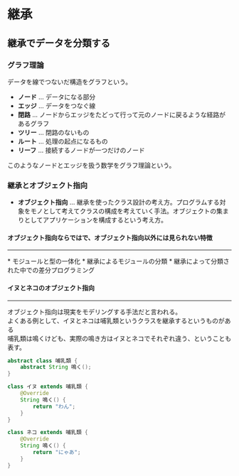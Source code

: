 # 継承
## 継承でデータを分類する
### グラフ理論

データを線でつないだ構造をグラフという。
* __ノード__ ... データになる部分
* __エッジ__ ... データをつなぐ線
* __閉路__ ... ノードからエッジをたどって行って元のノードに戻るような経路があるグラフ
* __ツリー__ ... 閉路のないもの
* __ルート__ ... 処理の起点になるもの
* __リーフ__ ... 接続するノードが一つだけのノード

このようなノードとエッジを扱う数学をグラフ理論という。

### 継承とオブジェクト指向
* __オブジェクト指向__ ... 継承を使ったクラス設計の考え方。プログラムする対象をモノとして考えてクラスの構成を考えていく手法。オブジェクトの集まりとしてアプリケーションを構成するという考え方。
#### オブジェクト指向ならではで、オブジェクト指向以外には見られない特徴
<hr>
* モジュールと型の一体化
* 継承によるモジュールの分類
* 継承によって分類された中での差分プログラミング

#### イヌとネコのオブジェクト指向
<hr>
オブジェクト指向は現実をモデリングする手法だと言われる。
<br>
よくある例として、イヌとネコは哺乳類というクラスを継承するというものがある
<br>
哺乳類は鳴くけども、実際の鳴き方はイヌとネコでそれぞれ違う、ということも表す。

```java
abstract class 哺乳類 {
    abstract String 鳴く();
}

class イヌ extends 哺乳類 {
    @Override
    String 鳴く() {
        return "わん";
    }
}

class ネコ extends 哺乳類 {
    @Override
    String 鳴く() {
        return "にゃあ";
    }
}
```